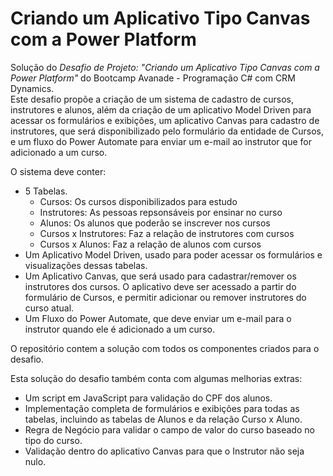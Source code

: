 # Criando um Aplicativo Tipo Canvas com a Power Platform

Solução do *Desafio de Projeto: "Criando um Aplicativo Tipo Canvas com a Power Platform"* do Bootcamp Avanade - Programação C# com CRM Dynamics.  
Este desafio propõe a criação de um sistema de cadastro de cursos, instrutores e alunos, além da criação de um aplicativo Model Driven para acessar os formulários e exibições, um aplicativo Canvas para cadastro de instrutores, que será disponibilizado pelo formulário da entidade de Cursos, e um fluxo do Power Automate para enviar um e-mail ao instrutor que for adicionado a um curso.

O sistema deve conter:
- 5 Tabelas.
	- Cursos: Os cursos disponibilizados para estudo
	- Instrutores: As pessoas repsonsáveis por ensinar no curso
	- Alunos: Os alunos que poderão se inscrever nos cursos
	- Cursos x Instrutores: Faz a relação de instrutores com cursos
	- Cursos x Alunos: Faz a relação de alunos com cursos
- Um Aplicativo Model Driven, usado para poder acessar os formulários e visualizações dessas tabelas.
- Um Aplicativo Canvas, que será usado para cadastrar/remover os instrutores dos cursos. O aplicativo deve ser acessado a partir do formulário de Cursos, e permitir adicionar ou remover instrutores do curso atual.
- Um Fluxo do Power Automate, que deve enviar um e-mail para o instrutor quando ele é adicionado a um curso.

O repositório contem a solução com todos os componentes criados para o desafio.

Esta solução do desafio também conta com algumas melhorias extras:
- Um script em JavaScript para validação do CPF dos alunos.
- Implementação completa de formulários e exibições para todas as tabelas, incluindo as tabelas de Alunos e da relação Curso x Aluno.
- Regra de Negócio para validar o campo de valor do curso baseado no tipo do curso.
- Validação dentro do aplicativo Canvas para que o Instrutor não seja nulo.